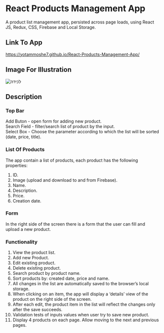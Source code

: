 # React Products Management App
A product list management app, persisted across page loads, using React JS, Redux, CSS, Firebase and Local Storage.

## Link To App
https://yotammoshe7.github.io/React-Products-Management-App/

## Image For Illustration
![‏‏לכידה](https://user-images.githubusercontent.com/57434735/118008387-ac586b80-b355-11eb-83e8-335888294ea1.PNG)

## Description
### Top Bar
Add Buton - open form for adding new product.  
Search Field - filter/search list of product by the input.  
Select Box - Choose the parameter according to which the list will be sorted (date, price, title).  

### List Of Products
The app contain a list of products, each product has the following properties:
1.	ID.
2.	Image (upload and download to and from Firebase). 
3.	Name.
4.	Description.
5.	Price.
6.	Creation date.

### Form
In the right side of the screen there is a form that the user can fill and upload a new product.

### Functionality
1. View the product list.
2. Add new Product.
3. Edit existing product.
4. Delete existing product.
5. Search product by product name.
6. Sort products by: created date, price and name.
7. All changes in the list are automatically saved to the browser’s local storage.
8. When clicking on an item, the app will display a ‘details’ view of the product on the right side of the screen.
9. After each edit, the product item in the list will reflect the changes only after the save succeeds. 
10. Validation tests of inputs values when user try to save new product.
11. Display 4 products on each page. Allow moving to the next and previous pages.





